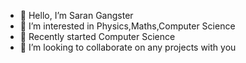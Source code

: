 - 👋 Hello, I’m Saran Gangster
- 👀 I’m interested in Physics,Maths,Computer Science
- 🌱 Recently started Computer Science
- 💞️ I’m looking to collaborate on any projects with you

<!---
Not intersted in writing this!!
--->
